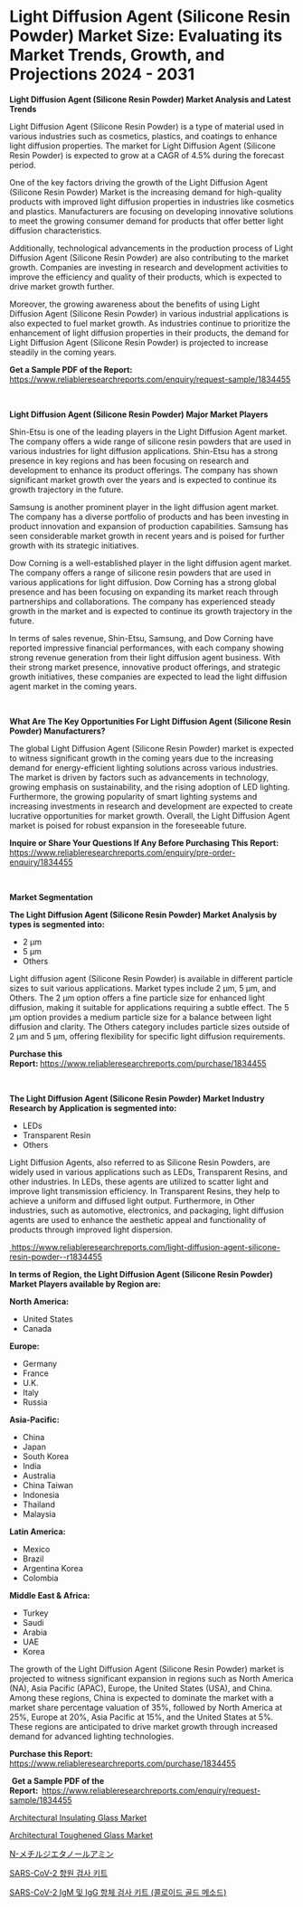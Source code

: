 <p><h1>Light Diffusion Agent (Silicone Resin Powder) Market Size: Evaluating its Market Trends, Growth, and Projections 2024 - 2031</h1></p><p><strong>Light Diffusion Agent (Silicone Resin Powder) Market Analysis and Latest Trends</strong></p>
<p><p>Light Diffusion Agent (Silicone Resin Powder) is a type of material used in various industries such as cosmetics, plastics, and coatings to enhance light diffusion properties. The market for Light Diffusion Agent (Silicone Resin Powder) is expected to grow at a CAGR of 4.5% during the forecast period.</p><p>One of the key factors driving the growth of the Light Diffusion Agent (Silicone Resin Powder) Market is the increasing demand for high-quality products with improved light diffusion properties in industries like cosmetics and plastics. Manufacturers are focusing on developing innovative solutions to meet the growing consumer demand for products that offer better light diffusion characteristics.</p><p>Additionally, technological advancements in the production process of Light Diffusion Agent (Silicone Resin Powder) are also contributing to the market growth. Companies are investing in research and development activities to improve the efficiency and quality of their products, which is expected to drive market growth further.</p><p>Moreover, the growing awareness about the benefits of using Light Diffusion Agent (Silicone Resin Powder) in various industrial applications is also expected to fuel market growth. As industries continue to prioritize the enhancement of light diffusion properties in their products, the demand for Light Diffusion Agent (Silicone Resin Powder) is projected to increase steadily in the coming years.</p></p>
<p><strong>Get a Sample PDF of the Report:&nbsp;</strong> <a href="https://www.reliableresearchreports.com/enquiry/request-sample/1834455">https://www.reliableresearchreports.com/enquiry/request-sample/1834455</a></p>
<p>&nbsp;</p>
<p><strong>Light Diffusion Agent (Silicone Resin Powder) Major Market Players</strong></p>
<p><p>Shin-Etsu is one of the leading players in the Light Diffusion Agent market. The company offers a wide range of silicone resin powders that are used in various industries for light diffusion applications. Shin-Etsu has a strong presence in key regions and has been focusing on research and development to enhance its product offerings. The company has shown significant market growth over the years and is expected to continue its growth trajectory in the future.</p><p>Samsung is another prominent player in the light diffusion agent market. The company has a diverse portfolio of products and has been investing in product innovation and expansion of production capabilities. Samsung has seen considerable market growth in recent years and is poised for further growth with its strategic initiatives.</p><p>Dow Corning is a well-established player in the light diffusion agent market. The company offers a range of silicone resin powders that are used in various applications for light diffusion. Dow Corning has a strong global presence and has been focusing on expanding its market reach through partnerships and collaborations. The company has experienced steady growth in the market and is expected to continue its growth trajectory in the future.</p><p>In terms of sales revenue, Shin-Etsu, Samsung, and Dow Corning have reported impressive financial performances, with each company showing strong revenue generation from their light diffusion agent business. With their strong market presence, innovative product offerings, and strategic growth initiatives, these companies are expected to lead the light diffusion agent market in the coming years.</p></p>
<p>&nbsp;</p>
<p><strong>What Are The Key Opportunities For Light Diffusion Agent (Silicone Resin Powder) Manufacturers?</strong></p>
<p><p>The global Light Diffusion Agent (Silicone Resin Powder) market is expected to witness significant growth in the coming years due to the increasing demand for energy-efficient lighting solutions across various industries. The market is driven by factors such as advancements in technology, growing emphasis on sustainability, and the rising adoption of LED lighting. Furthermore, the growing popularity of smart lighting systems and increasing investments in research and development are expected to create lucrative opportunities for market growth. Overall, the Light Diffusion Agent market is poised for robust expansion in the foreseeable future.</p></p>
<p><strong>Inquire or Share Your Questions If Any Before Purchasing This Report:</strong> <a href="https://www.reliableresearchreports.com/enquiry/pre-order-enquiry/1834455">https://www.reliableresearchreports.com/enquiry/pre-order-enquiry/1834455</a></p>
<p>&nbsp;</p>
<p><strong>Market Segmentation</strong></p>
<p><strong>The Light Diffusion Agent (Silicone Resin Powder) Market Analysis by types is segmented into:</strong></p>
<p><ul><li>2 µm</li><li>5 µm</li><li>Others</li></ul></p>
<p><p>Light diffusion agent (Silicone Resin Powder) is available in different particle sizes to suit various applications. Market types include 2 µm, 5 µm, and Others. The 2 µm option offers a fine particle size for enhanced light diffusion, making it suitable for applications requiring a subtle effect. The 5 µm option provides a medium particle size for a balance between light diffusion and clarity. The Others category includes particle sizes outside of 2 µm and 5 µm, offering flexibility for specific light diffusion requirements.</p></p>
<p><strong>Purchase this Report:&nbsp;</strong><a href="https://www.reliableresearchreports.com/purchase/1834455">https://www.reliableresearchreports.com/purchase/1834455</a></p>
<p>&nbsp;</p>
<p><strong>The Light Diffusion Agent (Silicone Resin Powder) Market Industry Research by Application is segmented into:</strong></p>
<p><ul><li>LEDs</li><li>Transparent Resin</li><li>Others</li></ul></p>
<p><p>Light Diffusion Agents, also referred to as Silicone Resin Powders, are widely used in various applications such as LEDs, Transparent Resins, and other industries. In LEDs, these agents are utilized to scatter light and improve light transmission efficiency. In Transparent Resins, they help to achieve a uniform and diffused light output. Furthermore, in Other industries, such as automotive, electronics, and packaging, light diffusion agents are used to enhance the aesthetic appeal and functionality of products through improved light dispersion.</p></p>
<p><a href="https://www.reliableresearchreports.com/light-diffusion-agent-silicone-resin-powder--r1834455">&nbsp;https://www.reliableresearchreports.com/light-diffusion-agent-silicone-resin-powder--r1834455</a></p>
<p><strong>In terms of Region, the Light Diffusion Agent (Silicone Resin Powder) Market Players available by Region are:</strong></p>
<p>
    <p> <strong> North America: </strong>
        <ul>
            <li>United States</li>
            <li>Canada</li>
        </ul>
        </p> 
    <p> <strong> Europe: </strong>
        <ul>
            <li>Germany</li>
            <li>France</li>
            <li>U.K.</li>
            <li>Italy</li>
            <li>Russia</li>
        </ul>
        </p> 
    <p> <strong> Asia-Pacific: </strong>
        <ul>
            <li>China</li>
            <li>Japan</li>
            <li>South Korea</li>
            <li>India</li>
            <li>Australia</li>
            <li>China Taiwan</li>
            <li>Indonesia</li>
            <li>Thailand</li>
            <li>Malaysia</li>
        </ul>
        </p> 
    <p> <strong> Latin America: </strong>
        <ul>
            <li>Mexico</li>
            <li>Brazil</li>
            <li>Argentina Korea</li>
            <li>Colombia</li>
        </ul>
        </p> 
    <p> <strong> Middle East & Africa: </strong>
        <ul>
            <li>Turkey</li>
            <li>Saudi</li>
            <li>Arabia</li>
            <li>UAE</li>
            <li>Korea</li>
        </ul>
    </p>
    </p>
<p><p>The growth of the Light Diffusion Agent (Silicone Resin Powder) market is projected to witness significant expansion in regions such as North America (NA), Asia Pacific (APAC), Europe, the United States (USA), and China. Among these regions, China is expected to dominate the market with a market share percentage valuation of 35%, followed by North America at 25%, Europe at 20%, Asia Pacific at 15%, and the United States at 5%. These regions are anticipated to drive market growth through increased demand for advanced lighting technologies.</p></p>
<p><strong>Purchase this Report: </strong><a href="https://www.reliableresearchreports.com/purchase/1834455">https://www.reliableresearchreports.com/purchase/1834455</a></p>
<p>&nbsp;<strong>Get a Sample PDF of the Report:&nbsp;&nbsp;</strong><a href="https://www.reliableresearchreports.com/enquiry/request-sample/1834455">https://www.reliableresearchreports.com/enquiry/request-sample/1834455</a></p>
<p><strong></strong></p>
<p><p><a href="https://github.com/ashepherd82/Market-Research-Report-List-5/blob/main/architectural-insulating-glass-market.md">Architectural Insulating Glass Market</a></p><p><a href="https://github.com/irfadac/Market-Research-Report-List-3/blob/main/architectural-toughened-glass-market.md">Architectural Toughened Glass Market</a></p><p><a href="https://github.com/schmahlson/Market-Research-Report-List-2/blob/main/1449482138135.md">N-メチルジエタノールアミン</a></p><p><a href="https://github.com/Marcosoenrt565736/Market-Research-Report-List-1/blob/main/2455009144144.md">SARS-CoV-2 항원 검사 키트</a></p><p><a href="https://github.com/brendon65677/Market-Research-Report-List-1/blob/main/2997902144143.md">SARS-CoV-2 IgM 및 IgG 항체 검사 키트 (콜로이드 골드 메소드)</a></p></p>